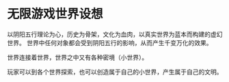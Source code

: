 # 无限游戏世界设想

以阴阳五行理论为心，历史为骨架，文化为血肉，以真实世界为蓝本而构建的虚幻世界。
世界中任何对象都会受到阴阳五行的影响，从而产生千变万化的效果。

世界连接着世界，世界之中又有各种密境（小世界）。

玩家可以到各个世界探索，也可以创造属于自己的小世界，产生属于自己的文明。